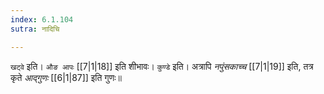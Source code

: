 ```yaml
---
index: 6.1.104
sutra: नादिचि

---
```

   `खट्वे` इति। `औङ आपः`  [[7|1|18]]  इति शीभावः। `कुण्डे` इति। अत्रापि _नपुंसकाच्च_ [[7|1|19]]  इति, तत्र कृते _आद्गुणः_ [[6|1|87]]  इति गुणः॥